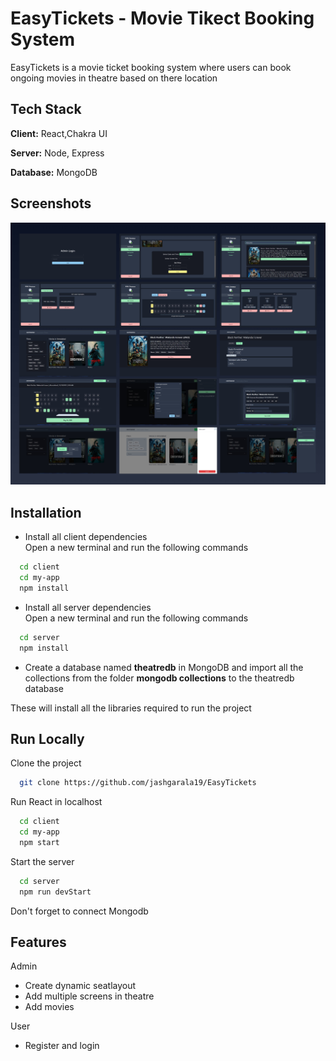 
# EasyTickets - Movie Tikect Booking System

EasyTickets is a movie ticket booking system where users can book ongoing movies in theatre
based on there location


## Tech Stack

**Client:** React,Chakra UI

**Server:** Node, Express

**Database:** MongoDB


## Screenshots

![App Screenshot](
    https://raw.githubusercontent.com/jashgarala19/EasyTickets/master/Screenshot/EasyTickets_IMG.jpg)


## Installation




- Install all client dependencies\
              Open a new terminal and run the following commands


```bash
  cd client
  cd my-app
  npm install
```



- Install all server dependencies \
    Open a new terminal and run the following commands

```bash
  cd server
  npm install
```

- Create a database named **theatredb** in MongoDB and import all the collections from the folder **mongodb collections** to the theatredb database 

These will install all the libraries required to run the project




    
## Run Locally

Clone the project

```bash
  git clone https://github.com/jashgarala19/EasyTickets
```


Run React in localhost 
```bash
  cd client
  cd my-app
  npm start
```



Start the server

```bash
  cd server
  npm run devStart

```

Don't forget to connect Mongodb 
## Features
Admin
- Create dynamic seatlayout 
- Add  multiple screens in theatre
- Add  movies 

User
- Register and login 


